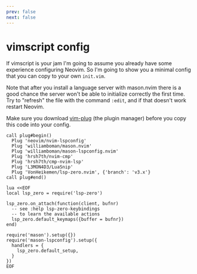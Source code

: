 ```yaml
---
prev: false
next: false
---
```


# vimscript config

If vimscript is your jam I'm going to assume you already have some experience configuring Neovim. So I'm going to show you a minimal config that you can copy to your own `init.vim`.

Note that after you install a language server with mason.nvim there is a good chance the server won't be able to initialize correctly the first time. Try to "refresh" the file with the command `:edit`, and if that doesn't work restart Neovim.

Make sure you download [vim-plug](https://github.com/junegunn/vim-plug) (the plugin manager) before you copy this code into your config.

```vim
call plug#begin()
  Plug 'neovim/nvim-lspconfig'
  Plug 'williamboman/mason.nvim'
  Plug 'williamboman/mason-lspconfig.nvim'
  Plug 'hrsh7th/nvim-cmp'
  Plug 'hrsh7th/cmp-nvim-lsp'
  Plug 'L3MON4D3/LuaSnip'
  Plug 'VonHeikemen/lsp-zero.nvim', {'branch': 'v3.x'}
call plug#end()

lua <<EOF
local lsp_zero = require('lsp-zero')

lsp_zero.on_attach(function(client, bufnr)
  -- see :help lsp-zero-keybindings
  -- to learn the available actions
  lsp_zero.default_keymaps({buffer = bufnr})
end)

require('mason').setup({})
require('mason-lspconfig').setup({
  handlers = {
    lsp_zero.default_setup,
  }
})
EOF
```

